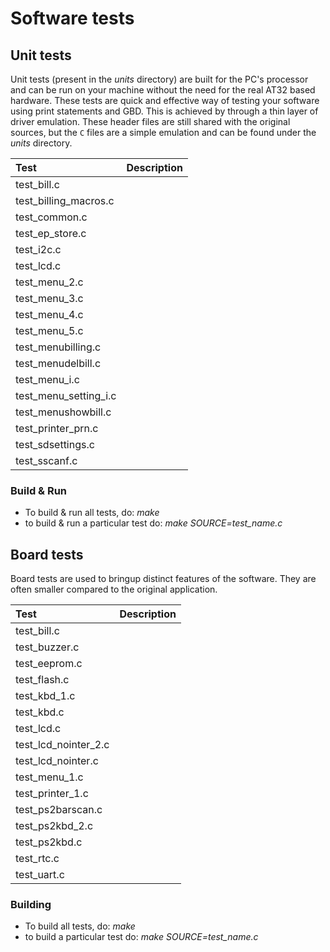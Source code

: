 # Software tests

## Unit tests
Unit tests (present in the _units_ directory) are built for the PC's processor and can be run on your machine without the need for the real AT32 based hardware. These tests are quick and effective way of testing your software using print statements and GBD. This is achieved by through a thin layer of driver emulation. These header files are still shared with the original sources, but the `C` files are a simple emulation and can be found under the _units_ directory.

|Test|Description|
|:---|:----------|
|test_bill.c | |
|test_billing_macros.c | |
|test_common.c | |
|test_ep_store.c | |
|test_i2c.c | |
|test_lcd.c | |
|test_menu_2.c | |
|test_menu_3.c | |
|test_menu_4.c | |
|test_menu_5.c | |
|test_menubilling.c | |
|test_menudelbill.c | |
|test_menu_i.c | |
|test_menu_setting_i.c | |
|test_menushowbill.c | |
|test_printer_prn.c | |
|test_sdsettings.c | |
|test_sscanf.c | |

### Build & Run
* To build & run all tests, do: _make_
* to build & run a particular test do: _make SOURCE=test_name.c_

## Board tests
Board tests are used to bringup distinct features of the software. They are often smaller compared to the original application.

|Test|Description|
|:---|:----------|
|test_bill.c | |
|test_buzzer.c | |
|test_eeprom.c | |
|test_flash.c | |
|test_kbd_1.c | |
|test_kbd.c | |
|test_lcd.c | |
|test_lcd_nointer_2.c | |
|test_lcd_nointer.c | |
|test_menu_1.c | |
|test_printer_1.c | |
|test_ps2barscan.c | |
|test_ps2kbd_2.c | |
|test_ps2kbd.c | |
|test_rtc.c | |
|test_uart.c | |

### Building
* To build all tests, do: _make_
* to build a particular test do: _make SOURCE=test_name.c_
